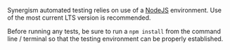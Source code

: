 Synergism automated testing relies on use of a [NodeJS](https://nodejs.org) environment.  Use of the most current LTS version is recommended.

Before running any tests, be sure to run a `npm install` from the command line / terminal so that the testing environment can be properly established.